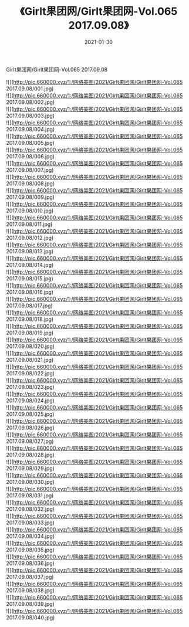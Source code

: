 ﻿---
layout: post
title:  《Girlt果团网/Girlt果团网-Vol.065 2017.09.08》
date:   2021-01-30
img: http://pic.660000.xyz/1:/网络美图/2021/Girlt果团网/Girlt果团网-Vol.065 2017.09.08/000.jpg
categories: [美女, 清纯, 唯美]
---

Girlt果团网/Girlt果团网-Vol.065 2017.09.08

 ![](http://pic.660000.xyz/1:/网络美图/2021/Girlt果团网/Girlt果团网-Vol.065 2017.09.08/001.jpg) <br>![](http://pic.660000.xyz/1:/网络美图/2021/Girlt果团网/Girlt果团网-Vol.065 2017.09.08/002.jpg) <br>![](http://pic.660000.xyz/1:/网络美图/2021/Girlt果团网/Girlt果团网-Vol.065 2017.09.08/003.jpg) <br>![](http://pic.660000.xyz/1:/网络美图/2021/Girlt果团网/Girlt果团网-Vol.065 2017.09.08/004.jpg) <br>![](http://pic.660000.xyz/1:/网络美图/2021/Girlt果团网/Girlt果团网-Vol.065 2017.09.08/005.jpg) <br>![](http://pic.660000.xyz/1:/网络美图/2021/Girlt果团网/Girlt果团网-Vol.065 2017.09.08/006.jpg) <br>![](http://pic.660000.xyz/1:/网络美图/2021/Girlt果团网/Girlt果团网-Vol.065 2017.09.08/007.jpg) <br>![](http://pic.660000.xyz/1:/网络美图/2021/Girlt果团网/Girlt果团网-Vol.065 2017.09.08/008.jpg) <br>![](http://pic.660000.xyz/1:/网络美图/2021/Girlt果团网/Girlt果团网-Vol.065 2017.09.08/009.jpg) <br>![](http://pic.660000.xyz/1:/网络美图/2021/Girlt果团网/Girlt果团网-Vol.065 2017.09.08/010.jpg) <br>![](http://pic.660000.xyz/1:/网络美图/2021/Girlt果团网/Girlt果团网-Vol.065 2017.09.08/011.jpg) <br>![](http://pic.660000.xyz/1:/网络美图/2021/Girlt果团网/Girlt果团网-Vol.065 2017.09.08/012.jpg) <br>![](http://pic.660000.xyz/1:/网络美图/2021/Girlt果团网/Girlt果团网-Vol.065 2017.09.08/013.jpg) <br>![](http://pic.660000.xyz/1:/网络美图/2021/Girlt果团网/Girlt果团网-Vol.065 2017.09.08/014.jpg) <br>![](http://pic.660000.xyz/1:/网络美图/2021/Girlt果团网/Girlt果团网-Vol.065 2017.09.08/015.jpg) <br>![](http://pic.660000.xyz/1:/网络美图/2021/Girlt果团网/Girlt果团网-Vol.065 2017.09.08/016.jpg) <br>![](http://pic.660000.xyz/1:/网络美图/2021/Girlt果团网/Girlt果团网-Vol.065 2017.09.08/017.jpg) <br>![](http://pic.660000.xyz/1:/网络美图/2021/Girlt果团网/Girlt果团网-Vol.065 2017.09.08/018.jpg) <br>![](http://pic.660000.xyz/1:/网络美图/2021/Girlt果团网/Girlt果团网-Vol.065 2017.09.08/019.jpg) <br>![](http://pic.660000.xyz/1:/网络美图/2021/Girlt果团网/Girlt果团网-Vol.065 2017.09.08/020.jpg) <br>![](http://pic.660000.xyz/1:/网络美图/2021/Girlt果团网/Girlt果团网-Vol.065 2017.09.08/021.jpg) <br>![](http://pic.660000.xyz/1:/网络美图/2021/Girlt果团网/Girlt果团网-Vol.065 2017.09.08/022.jpg) <br>![](http://pic.660000.xyz/1:/网络美图/2021/Girlt果团网/Girlt果团网-Vol.065 2017.09.08/023.jpg) <br>![](http://pic.660000.xyz/1:/网络美图/2021/Girlt果团网/Girlt果团网-Vol.065 2017.09.08/024.jpg) <br>![](http://pic.660000.xyz/1:/网络美图/2021/Girlt果团网/Girlt果团网-Vol.065 2017.09.08/025.jpg) <br>![](http://pic.660000.xyz/1:/网络美图/2021/Girlt果团网/Girlt果团网-Vol.065 2017.09.08/026.jpg) <br>![](http://pic.660000.xyz/1:/网络美图/2021/Girlt果团网/Girlt果团网-Vol.065 2017.09.08/027.jpg) <br>![](http://pic.660000.xyz/1:/网络美图/2021/Girlt果团网/Girlt果团网-Vol.065 2017.09.08/028.jpg) <br>![](http://pic.660000.xyz/1:/网络美图/2021/Girlt果团网/Girlt果团网-Vol.065 2017.09.08/029.jpg) <br>![](http://pic.660000.xyz/1:/网络美图/2021/Girlt果团网/Girlt果团网-Vol.065 2017.09.08/030.jpg) <br>![](http://pic.660000.xyz/1:/网络美图/2021/Girlt果团网/Girlt果团网-Vol.065 2017.09.08/031.jpg) <br>![](http://pic.660000.xyz/1:/网络美图/2021/Girlt果团网/Girlt果团网-Vol.065 2017.09.08/032.jpg) <br>![](http://pic.660000.xyz/1:/网络美图/2021/Girlt果团网/Girlt果团网-Vol.065 2017.09.08/033.jpg) <br>![](http://pic.660000.xyz/1:/网络美图/2021/Girlt果团网/Girlt果团网-Vol.065 2017.09.08/034.jpg) <br>![](http://pic.660000.xyz/1:/网络美图/2021/Girlt果团网/Girlt果团网-Vol.065 2017.09.08/035.jpg) <br>![](http://pic.660000.xyz/1:/网络美图/2021/Girlt果团网/Girlt果团网-Vol.065 2017.09.08/036.jpg) <br>![](http://pic.660000.xyz/1:/网络美图/2021/Girlt果团网/Girlt果团网-Vol.065 2017.09.08/037.jpg) <br>![](http://pic.660000.xyz/1:/网络美图/2021/Girlt果团网/Girlt果团网-Vol.065 2017.09.08/038.jpg) <br>![](http://pic.660000.xyz/1:/网络美图/2021/Girlt果团网/Girlt果团网-Vol.065 2017.09.08/039.jpg) <br>![](http://pic.660000.xyz/1:/网络美图/2021/Girlt果团网/Girlt果团网-Vol.065 2017.09.08/040.jpg) <br>